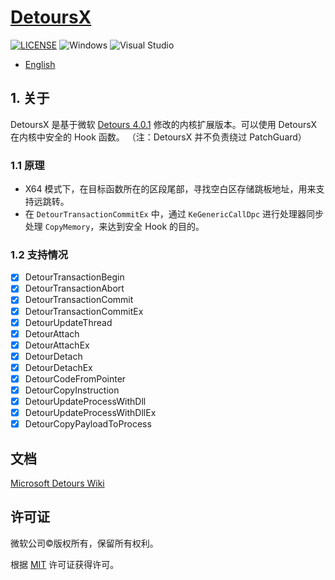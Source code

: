 # [DetoursX](https://github.com/mirokaku/DetoursX)

[![LICENSE](https://img.shields.io/badge/license-MIT-blue.svg)](https://github.com/MiroKaku/DetoursX/blob/master/LICENSE)
![Windows](https://img.shields.io/badge/Windows-10+-orange.svg)
![Visual Studio](https://img.shields.io/badge/Visual%20Studio-2022-purple.svg)

* [English](https://github.com/MiroKaku/DetoursX/blob/master/README.md)

## 1. 关于

DetoursX 是基于微软 [Detours 4.0.1](https://github.com/microsoft/Detours/tree/4.0.1) 修改的内核扩展版本。可以使用 DetoursX 在内核中安全的 Hook 函数。
（注：DetoursX 并不负责绕过 PatchGuard）

### 1.1 原理

* X64 模式下，在目标函数所在的区段尾部，寻找空白区存储跳板地址，用来支持远跳转。
* 在 `DetourTransactionCommitEx` 中，通过 `KeGenericCallDpc` 进行处理器同步处理 `CopyMemory`，来达到安全 Hook 的目的。

### 1.2 支持情况

- [x] DetourTransactionBegin
- [x] DetourTransactionAbort
- [x] DetourTransactionCommit
- [x] DetourTransactionCommitEx
- [x] DetourUpdateThread
- [x] DetourAttach
- [x] DetourAttachEx
- [x] DetourDetach
- [x] DetourDetachEx
- [x] DetourCodeFromPointer
- [x] DetourCopyInstruction
- [x] DetourUpdateProcessWithDll
- [x] DetourUpdateProcessWithDllEx
- [x] DetourCopyPayloadToProcess

## 文档

[Microsoft Detours Wiki](https://github.com/microsoft/Detours/wiki)

## 许可证

微软公司©版权所有，保留所有权利。

根据 [MIT](https://github.com/microsoft/Detours/blob/master/LICENSE.md) 许可证获得许可。
